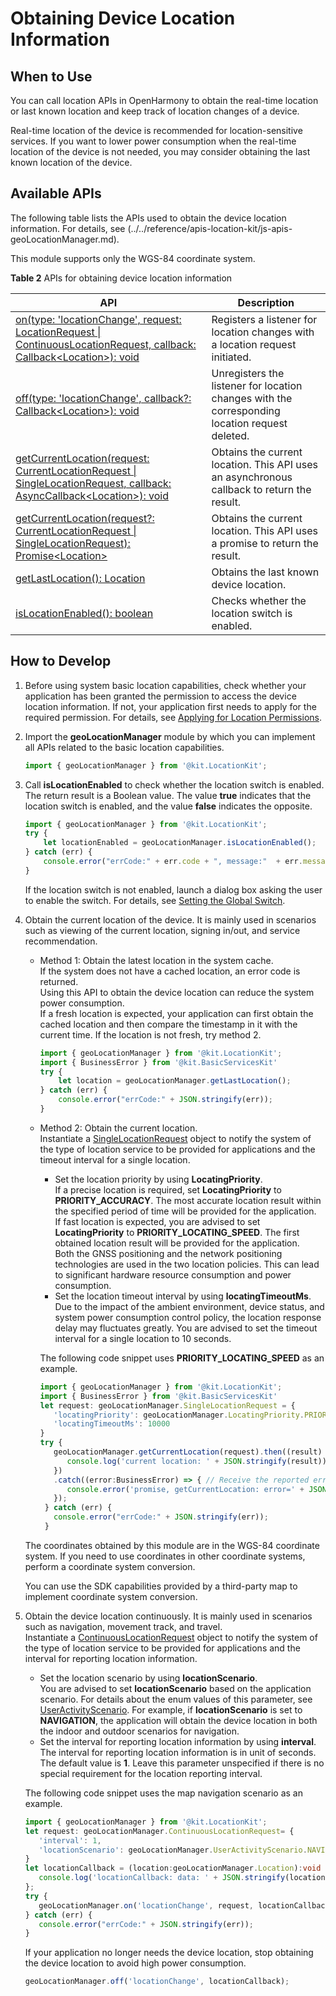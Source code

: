 # Obtaining Device Location Information

## When to Use

You can call location APIs in OpenHarmony to obtain the real-time location or last known location and keep track of location changes of a device.

Real-time location of the device is recommended for location-sensitive services. If you want to lower power consumption when the real-time location of the device is not needed, you may consider obtaining the last known location of the device.

## Available APIs

The following table lists the APIs used to obtain the device location information. For details, see (../../reference/apis-location-kit/js-apis-geoLocationManager.md).

This module supports only the WGS-84 coordinate system.

**Table 2** APIs for obtaining device location information

| API| Description| 
| -------- | -------- |
| [on(type: 'locationChange', request: LocationRequest &#124; ContinuousLocationRequest, callback: Callback&lt;Location&gt;): void](../../reference/apis-location-kit/js-apis-geoLocationManager.md#geolocationmanageronlocationchange) | Registers a listener for location changes with a location request initiated.| 
| [off(type: 'locationChange', callback?: Callback&lt;Location&gt;): void](../../reference/apis-location-kit/js-apis-geoLocationManager.md#geolocationmanagerofflocationchange) | Unregisters the listener for location changes with the corresponding location request deleted.| 
| [getCurrentLocation(request: CurrentLocationRequest &#124; SingleLocationRequest, callback: AsyncCallback&lt;Location&gt;): void](../../reference/apis-location-kit/js-apis-geoLocationManager.md#geolocationmanagergetcurrentlocation) | Obtains the current location. This API uses an asynchronous callback to return the result. | 
| [getCurrentLocation(request?: CurrentLocationRequest &#124; SingleLocationRequest): Promise&lt;Location&gt;](../../reference/apis-location-kit/js-apis-geoLocationManager.md#geolocationmanagergetcurrentlocation-2) | Obtains the current location. This API uses a promise to return the result. | 
| [getLastLocation(): Location](../../reference/apis-location-kit/js-apis-geoLocationManager.md#geolocationmanagergetlastlocation) | Obtains the last known device location.| 
| [isLocationEnabled(): boolean](../../reference/apis-location-kit/js-apis-geoLocationManager.md#geolocationmanagerislocationenabled) | Checks whether the location switch is enabled.| 

## How to Develop

1. Before using system basic location capabilities, check whether your application has been granted the permission to access the device location information. If not, your application first needs to apply for the required permission. For details, see [Applying for Location Permissions](location-permission-guidelines.md).

2. Import the **geoLocationManager** module by which you can implement all APIs related to the basic location capabilities.
   
   ```ts
   import { geoLocationManager } from '@kit.LocationKit';
   ```
3. Call **isLocationEnabled** to check whether the location switch is enabled. 
   The return result is a Boolean value. The value **true** indicates that the location switch is enabled, and the value **false** indicates the opposite.

   ```ts
   import { geoLocationManager } from '@kit.LocationKit';
   try {
       let locationEnabled = geoLocationManager.isLocationEnabled();
   } catch (err) {
       console.error("errCode:" + err.code + ", message:"  + err.message);
   }
   ```
   If the location switch is not enabled, launch a dialog box asking the user to enable the switch. For details, see [Setting the Global Switch](../../reference/apis-ability-kit/js-apis-abilityAccessCtrl.md#requestglobalswitch12).

4. Obtain the current location of the device. It is mainly used in scenarios such as viewing of the current location, signing in/out, and service recommendation.
   - Method 1: Obtain the latest location in the system cache.<br>
      If the system does not have a cached location, an error code is returned.<br>
      Using this API to obtain the device location can reduce the system power consumption.<br>
      If a fresh location is expected, your application can first obtain the cached location and then compare the timestamp in it with the current time. If the location is not fresh, try method 2.<br>

      ```ts
      import { geoLocationManager } from '@kit.LocationKit';
      import { BusinessError } from '@kit.BasicServicesKit'
      try {
          let location = geoLocationManager.getLastLocation();
      } catch (err) {
          console.error("errCode:" + JSON.stringify(err));
      }
      ```

   - Method 2: Obtain the current location.<br>
      Instantiate a [SingleLocationRequest](../../reference/apis-location-kit/js-apis-geoLocationManager.md#singlelocationrequest12) object to notify the system of the type of location service to be provided for applications and the timeout interval for a single location.<br>
      - Set the location priority by using **LocatingPriority**.<br>
         If a precise location is required, set **LocatingPriority** to **PRIORITY_ACCURACY**. The most accurate location result within the specified period of time will be provided for the application.<br>
         If fast location is expected, you are advised to set **LocatingPriority** to **PRIORITY_LOCATING_SPEED**. The first obtained location result will be provided for the application.<br>
         Both the GNSS positioning and the network positioning technologies are used in the two location policies. This can lead to significant hardware resource consumption and power consumption.<br>
      - Set the location timeout interval by using **locatingTimeoutMs**.<br>
         Due to the impact of the ambient environment, device status, and system power consumption control policy, the location response delay may fluctuates greatly. You are advised to set the timeout interval for a single location to 10 seconds.<br>
         
      The following code snippet uses **PRIORITY_LOCATING_SPEED** as an example.<br>

      ```ts
      import { geoLocationManager } from '@kit.LocationKit';
      import { BusinessError } from '@kit.BasicServicesKit'
      let request: geoLocationManager.SingleLocationRequest = {
         'locatingPriority': geoLocationManager.LocatingPriority.PRIORITY_LOCATING_SPEED,
         'locatingTimeoutMs': 10000
      }
      try {
         geoLocationManager.getCurrentLocation(request).then((result) => { // Call getCurrentLocation to obtain the current device location by using a promise.
            console.log('current location: ' + JSON.stringify(result));
         })
         .catch((error:BusinessError) => { // Receive the reported error code.
            console.error('promise, getCurrentLocation: error=' + JSON.stringify(error));
         });
       } catch (err) {
         console.error("errCode:" + JSON.stringify(err));
       }
      ```
   The coordinates obtained by this module are in the WGS-84 coordinate system. If you need to use coordinates in other coordinate systems, perform a coordinate system conversion.

   <!--RP1-->   You can use the SDK capabilities provided by a third-party map to implement coordinate system conversion.<!--RP1End-->
   
5. Obtain the device location continuously. It is mainly used in scenarios such as navigation, movement track, and travel.<br>
   Instantiate a [ContinuousLocationRequest](../../reference/apis-location-kit/js-apis-geoLocationManager.md#continuouslocationrequest12) object to notify the system of the type of location service to be provided for applications and the interval for reporting location information.<br>
   - Set the location scenario by using **locationScenario**.<br>
      You are advised to set **locationScenario** based on the application scenario. For details about the enum values of this parameter, see [UserActivityScenario](../../reference/apis-location-kit/js-apis-geoLocationManager.md#useractivityscenario12). For example, if **locationScenario** is set to **NAVIGATION**, the application will obtain the device location in both the indoor and outdoor scenarios for navigation.<br>
   - Set the interval for reporting location information by using **interval**.<br>
      The interval for reporting location information is in unit of seconds. The default value is **1**. Leave this parameter unspecified if there is no special requirement for the location reporting interval.
   
   The following code snippet uses the map navigation scenario as an example.

   ```ts
   import { geoLocationManager } from '@kit.LocationKit';
   let request: geoLocationManager.ContinuousLocationRequest= {
      'interval': 1,
      'locationScenario': geoLocationManager.UserActivityScenario.NAVIGATION
   }
   let locationCallback = (location:geoLocationManager.Location):void => {
      console.log('locationCallback: data: ' + JSON.stringify(location));
   };
   try {
      geoLocationManager.on('locationChange', request, locationCallback);
   } catch (err) {
      console.error("errCode:" + JSON.stringify(err));
   }
   ```
   If your application no longer needs the device location, stop obtaining the device location to avoid high power consumption.
   ```ts
   geoLocationManager.off('locationChange', locationCallback);
   ```
